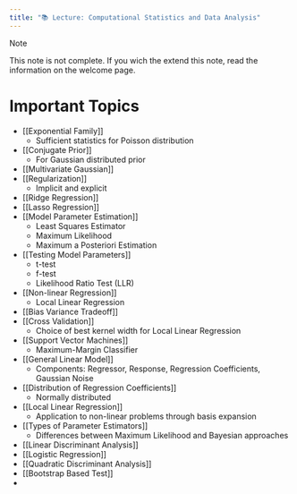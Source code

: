 ```yaml
---
title: "📚 Lecture: Computational Statistics and Data Analysis"
---
```

>[!note]
>This note is not complete. If you wich the extend this note, read the information on the welcome page.


# Important Topics
- [[Exponential Family]]
  - Sufficient statistics for Poisson distribution
- [[Conjugate Prior]]
  - For Gaussian distributed prior
- [[Multivariate Gaussian]]
- [[Regularization]]
  - Implicit and explicit
- [[Ridge Regression]]
- [[Lasso Regression]]
- [[Model Parameter Estimation]]
  - Least Squares Estimator
  - Maximum Likelihood
  - Maximum a Posteriori Estimation
- [[Testing Model Parameters]]
  - t-test
  - f-test
  - Likelihood Ratio Test (LLR)
- [[Non-linear Regression]]
  - Local Linear Regression
- [[Bias Variance Tradeoff]]
- [[Cross Validation]]
  - Choice of best kernel width for Local Linear Regression
- [[Support Vector Machines]]
  - Maximum-Margin Classifier
- [[General Linear Model]]
  - Components: Regressor, Response, Regression Coefficients, Gaussian Noise
- [[Distribution of Regression Coefficients]]
  - Normally distributed
- [[Local Linear Regression]]
  - Application to non-linear problems through basis expansion
- [[Types of Parameter Estimators]]
  - Differences between Maximum Likelihood and Bayesian approaches
- [[Linear Discriminant Analysis]]
- [[Logistic Regression]]
- [[Quadratic Discriminant Analysis]]
- [[Bootstrap Based Test]]
- 